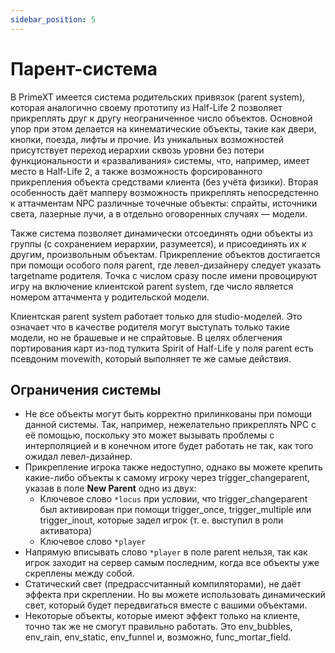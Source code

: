 ```yaml
---
sidebar_position: 5
---
```


# Парент-система

В PrimeXT имеется система родительских привязок (parent system), которая аналогично своему прототипу из Half-Life 2 позволяет прикреплять друг к другу неограниченное число объектов. Основной упор при этом делается на кинематические объекты, такие как двери, кнопки, поезда, лифты и прочие. Из уникальных возможностей присутствует переход иерархии сквозь уровни без потери функциональности и «разваливания» системы, что, например, имеет место в Half-Life 2, а также возможность форсированного прикрепления объекта средствами клиента (без учёта физики). Вторая особенность даёт мапперу возможность прикреплять непосредстенно к аттачментам NPC различные точечные объекты: спрайты, источники света, лазерные лучи, а в отдельно оговоренных случаях — модели.

Также система позволяет динамически отсоединять одни объекты из группы (с сохранением иерархии, разумеется), и присоединять их к другим, произвольным объектам. Прикрепление объектов достигается при помощи особого поля parent, где левел-дизайнеру следует указать targetname родителя. Точка с числом сразу после имени провоцируют игру на включение клиентской parent system, где число является номером аттачмента у родительской модели.

Клиентская parent system работает только для studio-моделей. Это означает что в качестве родителя могут выступать только такие модели, но не брашевые и не спрайтовые. В целях облегчения портирования карт из-под тулкита Spirit of Half-Life у поля parent есть псевдоним movewith, который выполняет те же самые действия.

## Ограничения системы

- Не все объекты могут быть корректно прилинкованы при помощи данной системы. Так, например, нежелательно прикреплять NPC с её помощью, поскольку это может вызывать проблемы с интерполяцией и в конечном итоге будет работать не так, как того ожидал левел-дизайнер. 
- Прикрепление игрока также недоступно, однако вы можете крепить какие-либо объекты к самому игроку через trigger_changeparent, указав в поле **New Parent** одно из двух: 
  - Ключевое слово `*locus` при условии, что trigger_changeparent был активирован при помощи trigger_once, trigger_multiple или trigger_inout, которые задел игрок (т. е. выступил в роли активатора) 
  - Ключевое слово `*player`
- Напрямую вписывать слово `*player` в поле parent нельзя, так как игрок заходит на сервер самым последним, когда все объекты уже скреплены между собой. 
- Статический свет (предрассчитанный компиляторами), не даёт эффекта при скреплении. Но вы можете использовать динамический свет, который будет передвигаться вместе с вашими объектами. 
- Некоторые объекты, которые имеют эффект только на клиенте, точно так же не смогут правильно работать. Это env_bubbles, env_rain, env_static, env_funnel и, возможно, func_mortar_field. 
